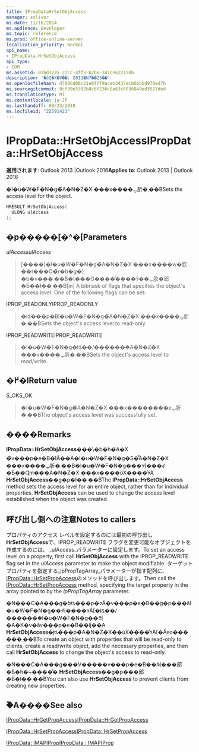```yaml
---
title: IPropDataHrSetObjAccess
manager: soliver
ms.date: 11/16/2014
ms.audience: Developer
ms.topic: reference
ms.prod: office-online-server
localization_priority: Normal
api_name:
- IPropData.HrSetObjAccess
api_type:
- COM
ms.assetid: 01bd3235-22cc-4ff3-b2b6-341ce622128b
description: '�ŏI�X�V��: 2011�N7��23��'
ms.openlocfilehash: d7886d08c21e8fff9aceb3437ecb6bbbd970ed7b
ms.sourcegitcommit: 0cf39e5382b8c6f236c8a63c6036849ed3527ded
ms.translationtype: MT
ms.contentlocale: ja-JP
ms.lasthandoff: 08/23/2018
ms.locfileid: "22591423"
---
```

# <a name="ipropdatahrsetobjaccess"></a><span data-ttu-id="3f811-103">IPropData::HrSetObjAccess</span><span class="sxs-lookup"><span data-stu-id="3f811-103">IPropData::HrSetObjAccess</span></span>

  
  
<span data-ttu-id="3f811-104">**適用されます**: Outlook 2013 |Outlook 2016</span><span class="sxs-lookup"><span data-stu-id="3f811-104">**Applies to**: Outlook 2013 | Outlook 2016</span></span> 
  
<span data-ttu-id="3f811-105">�I�u�W�F�N�g�̃A�N�Z�X ���x����ݒ肵�܂��B</span><span class="sxs-lookup"><span data-stu-id="3f811-105">Sets the access level for the object.</span></span>
  
```cpp
HRESULT HrSetObjAccess(
  ULONG ulAccess
);
```

## <a name="parameters"></a><span data-ttu-id="3f811-106">�p�����[�^�[</span><span class="sxs-lookup"><span data-stu-id="3f811-106">Parameters</span></span>

 <span data-ttu-id="3f811-107">_ulAccess_</span><span class="sxs-lookup"><span data-stu-id="3f811-107">_ulAccess_</span></span>
  
> <span data-ttu-id="3f811-p101">[����]�I�u�W�F�N�g�̃A�N�Z�X ���x����w�肷��t���O�̃r�b�g�}�b�v���܂��B�t���O����̂����ꂩ��ݒ肷�邱�Ƃ��ł��܂��B</span><span class="sxs-lookup"><span data-stu-id="3f811-p101">[in] A bitmask of flags that specifies the object's access level. One of the following flags can be set:</span></span>
    
<span data-ttu-id="3f811-110">IPROP_READONLY</span><span class="sxs-lookup"><span data-stu-id="3f811-110">IPROP_READONLY</span></span> 
  
> <span data-ttu-id="3f811-111">�ǂݎ���p�ɃI�u�W�F�N�g�̃A�N�Z�X ���x����ݒ肵�܂��B</span><span class="sxs-lookup"><span data-stu-id="3f811-111">Sets the object's access level to read-only.</span></span> 
    
<span data-ttu-id="3f811-112">IPROP_READWRITE</span><span class="sxs-lookup"><span data-stu-id="3f811-112">IPROP_READWRITE</span></span> 
  
> <span data-ttu-id="3f811-113">�I�u�W�F�N�g�̓ǂݎ��/�������݃A�N�Z�X ���x����ݒ肵�܂��B</span><span class="sxs-lookup"><span data-stu-id="3f811-113">Sets the object's access level to read/write.</span></span>
    
## <a name="return-value"></a><span data-ttu-id="3f811-114">�߂�l</span><span class="sxs-lookup"><span data-stu-id="3f811-114">Return value</span></span>

<span data-ttu-id="3f811-115">S_OK</span><span class="sxs-lookup"><span data-stu-id="3f811-115">S_OK</span></span> 
  
> <span data-ttu-id="3f811-116">�I�u�W�F�N�g�̃A�N�Z�X ���x��������ɐݒ肵�܂��B</span><span class="sxs-lookup"><span data-stu-id="3f811-116">The object's access level was successfully set.</span></span>
    
## <a name="remarks"></a><span data-ttu-id="3f811-117">����</span><span class="sxs-lookup"><span data-stu-id="3f811-117">Remarks</span></span>

<span data-ttu-id="3f811-p102">**IPropData::HrSetObjAccess**���\�b�h�́A�X �̃v���p�e�B�ł͂Ȃ��A�I�u�W�F�N�g�S�̂̃A�N�Z�X ���x����ݒ肵�܂��B�I�u�W�F�N�g���쐬���ꂽ�Ƃ��Ɋm���A�N�Z�X ���x����ύX����̂ɂ́A **HrSetObjAccess**��g�p�ł��܂��B</span><span class="sxs-lookup"><span data-stu-id="3f811-p102">The **IPropData::HrSetObjAccess** method sets the access level for an entire object, rather than for individual properties. **HrSetObjAccess** can be used to change the access level established when the object was created.</span></span> 
  
## <a name="notes-to-callers"></a><span data-ttu-id="3f811-120">呼び出し側への注意</span><span class="sxs-lookup"><span data-stu-id="3f811-120">Notes to callers</span></span>

<span data-ttu-id="3f811-121">プロパティのアクセス レベルを設定するのには最初の呼び出し**HrSetObjAccess**で、IPROP_READWRITE フラグを変更可能なオブジェクトを作成するのには、 _ulAccess_パラメーターに設定します。</span><span class="sxs-lookup"><span data-stu-id="3f811-121">To set an access level on a property, first call **HrSetObjAccess** with the IPROP_READWRITE flag set in the  _ulAccess_ parameter to make the object modifiable.</span></span> <span data-ttu-id="3f811-122">ターゲット プロパティを指定する_lpPropTagArray_パラメーターが指す配列に、 [IPropData::HrSetPropAccess](ipropdata-hrsetpropaccess.md)のメソッドを呼び出します。</span><span class="sxs-lookup"><span data-stu-id="3f811-122">Then call the [IPropData::HrSetPropAccess](ipropdata-hrsetpropaccess.md) method, specifying the target property in the array pointed to by the  _lpPropTagArray_ parameter.</span></span> 
  
<span data-ttu-id="3f811-123">�N���C�A���g�ɓǂݎ���p�ɂȂ�v���p�e�B��g�p���ăI�u�W�F�N�g��쐬����ɂ́A[�ǂݎ��/�������݃I�u�W�F�N�g��쐬�A�K�v�ȃv���p�e�B��ǉ��A **HrSetObjAccess**�͓ǂݎ���p�̃A�N�Z�X��ύX����̂ɂ́A[�Ăяo������܂��B</span><span class="sxs-lookup"><span data-stu-id="3f811-123">To create an object with properties that will be read-only to clients, create a read/write object, add the necessary properties, and then call **HrSetObjAccess** to change the object's access to read-only.</span></span> 
  
<span data-ttu-id="3f811-124">�N���C�A���g���V�����v���p�e�B��쐬���邱�Ƃ�h�~����̂� **HrSetObjAccess**��g�p���邱�Ƃ�ł��܂��B</span><span class="sxs-lookup"><span data-stu-id="3f811-124">You can also use **HrSetObjAccess** to prevent clients from creating new properties.</span></span> 
  
## <a name="see-also"></a><span data-ttu-id="3f811-125">�֘A����</span><span class="sxs-lookup"><span data-stu-id="3f811-125">See also</span></span>



[<span data-ttu-id="3f811-126">IPropData::HrGetPropAccess</span><span class="sxs-lookup"><span data-stu-id="3f811-126">IPropData::HrGetPropAccess</span></span>](ipropdata-hrgetpropaccess.md)
  
[<span data-ttu-id="3f811-127">IPropData::HrSetPropAccess</span><span class="sxs-lookup"><span data-stu-id="3f811-127">IPropData::HrSetPropAccess</span></span>](ipropdata-hrsetpropaccess.md)
  
[<span data-ttu-id="3f811-128">IPropData: IMAPIProp</span><span class="sxs-lookup"><span data-stu-id="3f811-128">IPropData : IMAPIProp</span></span>](ipropdataimapiprop.md)

